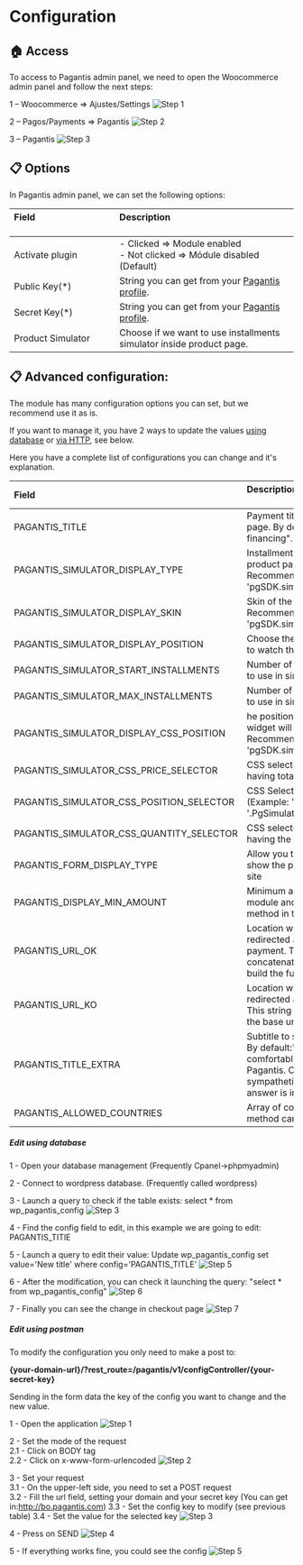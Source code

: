 # Configuration

## :house: Access

To access to Pagantis admin panel, we need to open the Woocommerce admin panel and follow the next steps:

1 – Woocommerce => Ajustes/Settings
![Step 1](./woocommerce_configuration_1.png?raw=true "Step 1")

2 – Pagos/Payments => Pagantis
![Step 2](./woocommerce_configuration_2.png?raw=true "Step 2")

3 – Pagantis
![Step 3](./woocommerce_configuration_3.png?raw=true "Step 3")

## :clipboard: Options
In Pagantis admin panel, we can set the following options:

| Field &nbsp;&nbsp;&nbsp;&nbsp;&nbsp;&nbsp;&nbsp;&nbsp;&nbsp;&nbsp;&nbsp;&nbsp;&nbsp;&nbsp;&nbsp;&nbsp;&nbsp;&nbsp;&nbsp;&nbsp;&nbsp;&nbsp;&nbsp;&nbsp;&nbsp;&nbsp;&nbsp;&nbsp;&nbsp;&nbsp;&nbsp;&nbsp;&nbsp;&nbsp;&nbsp;| Description<br/><br/>
| :------------- |:-------------| 
| Activate plugin   | - Clicked => Module enabled<br/> - Not clicked => Módule disabled (Default)
| Public Key(*) |  String you can get from your [Pagantis profile](https://bo.pagantis.com/shop).
| Secret Key(*) |  String you can get from your [Pagantis profile](https://bo.pagantis.com/shop). 
| Product Simulator    |  Choose if we want to use installments simulator inside product page.


## :clipboard: Advanced configuration:
The module has many configuration options you can set, but we recommend use it as is.

If you want to manage it, you have 2 ways to update the values [using database](./configuration.md#edit-using-database) or [via HTTP](./configuration.md#edit-using-postman), see below.

Here you have a complete list of configurations you can change and it's explanation. 


| Field | Description<br/><br/>
| :------------- |:-------------| 
| PAGANTIS_TITLE                           | Payment title to show in checkout page. By default:"Instant financing".
| PAGANTIS_SIMULATOR_DISPLAY_TYPE          | Installments simulator skin inside product page, in positive case. Recommended value: 'pgSDK.simulator.types.SIMPLE'.
| PAGANTIS_SIMULATOR_DISPLAY_SKIN          | Skin of the product page simulator. Recommended value: 'pgSDK.simulator.skins.BLUE'.
| PAGANTIS_SIMULATOR_DISPLAY_POSITION      | Choose the place where you want to watch the simulator.
| PAGANTIS_SIMULATOR_START_INSTALLMENTS    | Number of installments by default to use in simulator.
| PAGANTIS_SIMULATOR_MAX_INSTALLMENTS      | Number of maximum installments to use in simulator.
| PAGANTIS_SIMULATOR_DISPLAY_CSS_POSITION  | he position where the simulator widget will be injected. Recommended value: 'pgSDK.simulator.positions.INNER'.
| PAGANTIS_SIMULATOR_CSS_PRICE_SELECTOR    | CSS selector with DOM element having totalAmount value.
| PAGANTIS_SIMULATOR_CSS_POSITION_SELECTOR | CSS Selector to inject the widget. (Example: '#simulator', '.PgSimulator')
| PAGANTIS_SIMULATOR_CSS_QUANTITY_SELECTOR | CSS selector with DOM element having the quantity selector value.
| PAGANTIS_FORM_DISPLAY_TYPE               | Allow you to select the way to show the payment form in your site
| PAGANTIS_DISPLAY_MIN_AMOUNT              | Minimum amount to use the module and show the payment method in the checkout page.
| PAGANTIS_URL_OK                          | Location where user will be redirected after a successful payment. This string will be concatenated to the base url to build the full url
| PAGANTIS_URL_KO                          | Location where user will be redirected after a wrong payment. This string will be concatenated to the base url to build the full url
| PAGANTIS_TITLE_EXTRA                     | Subtitle to show in checkout page. By default:"Pay up to 12 comfortable installments with Pagantis. Completely online and sympathetic request, and the answer is immediate!"  
| PAGANTIS_ALLOWED_COUNTRIES               | Array of country codes where the method can be used 

##### Edit using database
1 - Open your database management (Frequently Cpanel->phpmyadmin) 

2 - Connect to wordpress database. (Frequently called wordpress)

3 - Launch a query to check if the table exists: select * from wp_pagantis_config
![Step 3](./sql_step3.png?raw=true "Step 1")

4 - Find the config field to edit, in this example we are going to edit: PAGANTIS_TITlE 

5 - Launch a query to edit their value: Update wp_pagantis_config set value='New title' where config='PAGANTIS_TITLE'
![Step 5](./sql_step5.png?raw=true "Step 5")

6 - After the modification, you can check it launching the query: "select * from wp_pagantis_config"
![Step 6](./sql_step6.png?raw=true "Step 6")

7 - Finally you can see the change in checkout page
![Step 7](./sql_step7.png?raw=true "Step 7")

##### Edit using postman

To modify the configuration you only need to make a post to:

<strong>{your-domain-url}/?rest_route=/pagantis/v1/configController/{your-secret-key}</strong>

Sending in the form data the key of the config you want to change and the new value.

1 - Open the application
![Step 1](./postman_step1.png?raw=true "Step 1")

2 - Set the mode of the request  
2.1 - Click on BODY tag  
2.2 - Click on x-www-form-urlencoded
![Step 2](./postman_step2.png?raw=true "Step 2")

3 - Set your request  
3.1 - On the upper-left side, you need to set a POST request   
3.2 - Fill the url field, setting your domain and your secret key (You can get in:http://bo.pagantis.com) 
3.3 - Set the config key to modify (see previous table) 
3.4 - Set the value for the selected key 
![Step 3](./postman_step3.png?raw=true "Step 3")

4 - Press on SEND
![Step 4](./postman_step4.png?raw=true "Step 4")

5 - If everything works fine, you could see the config 
![Step 5](./postman_step5.png?raw=true "Step 5")

